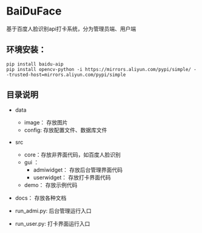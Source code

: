 # BaiDuFace
基于百度人脸识别api打卡系统，分为管理员端、用户端

## 环境安装：

    pip install baidu-aip
    pip install opencv-python -i https://mirrors.aliyun.com/pypi/simple/ --trusted-host=mirrors.aliyun.com/pypi/simple

## 目录说明
- data
	- image： 存放图片
	- config: 存放配置文件、数据库文件
- src
	- core：存放非界面代码，如百度人脸识别
	- gui ：
		- admiwidget： 存放后台管理界面代码
		- userwidget： 存放打卡界面代码
	- demo： 存放示例代码

- docs： 存放各种文档
- run_admi.py: 后台管理运行入口
- run_user.py: 打卡界面运行入口

